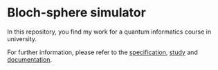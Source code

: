 # Bloch-sphere simulator

In this repository, you find my work for a quantum informatics course in university. 

For further information, please refer to the [specification](specification.md), [study](study.md) and [documentation](docs/index.md).